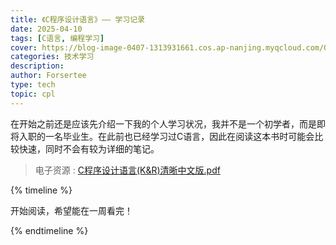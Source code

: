 ```yaml
---
title: 《C程序设计语言》—— 学习记录
date: 2025-04-10
tags: [C语言, 编程学习]
cover: https://blog-image-0407-1313931661.cos.ap-nanjing.myqcloud.com/O1CN01ipxyGT1jCXoBnsQz3_!!6000000004512-2-yinhe.png?imageSlim
categories: 技术学习
description: 
author: Forsertee
type: tech
topic: cpl
---
```


在开始之前还是应该先介绍一下我的个人学习状况，我并不是一个初学者，而是即将入职的一名毕业生。在此前也已经学习过C语言，因此在阅读这本书时可能会比较快速，同时不会有较为详细的笔记。

> 电子资源 : [C程序设计语言(K&R)清晰中文版.pdf](https://github.com/huyubing/books-pdf/blob/master/C程序设计语言(K%26R)清晰中文版.pdf)

{% timeline %}

<!-- node 2025 年 4 月 9 日 -->
开始阅读，希望能在一周看完！

{% endtimeline %}